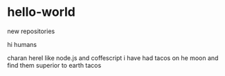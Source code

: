 # hello-world
new repositories

hi humans

charan hereI like node.js and coffescript
i have had tacos on he moon and find them superior to earth tacos


